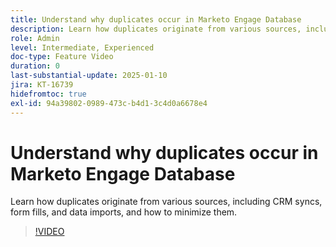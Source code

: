 ```yaml
---
title: Understand why duplicates occur in Marketo Engage Database
description: Learn how duplicates originate from various sources, including CRM syncs, form fills, and data imports, and how to minimize them.
role: Admin
level: Intermediate, Experienced
doc-type: Feature Video
duration: 0
last-substantial-update: 2025-01-10
jira: KT-16739
hidefromtoc: true
exl-id: 94a39802-0989-473c-b4d1-3c4d0a6678e4
---
```

# Understand why duplicates occur in Marketo Engage Database

Learn how duplicates originate from various sources, including CRM syncs, form fills, and data imports, and how to minimize them.

>[!VIDEO](https://video.tv.adobe.com/v/3441864/?learn=on&enablevpops)
